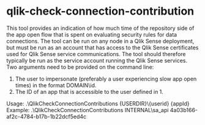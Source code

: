 # qlik-check-connection-contribution

This tool provides an indication of how much time of the repository side of the app open flow that is spent on evaluating security rules for data connections. The tool can be run on any node in a Qlik Sense deployment, but must be run as an account that has access to the Qlik Sense certificates used for Qlik Sense service communications. The tool should therefore typically be run as the service account running the Qlik Sense services. Two arguments need to be provided on the command line:

1. The user to impersonate (preferably a user experiencing slow app open times) in the format DOMAIN\id.
2. The ID of an app that is accessible to the user defined in 1.

Usage:   .\QlikCheckConnectionContributions {USERDIR}\\{userid} {appId}\
Example: .\QlikCheckConnectionContributions INTERNAL\sa_api 4a03b166-af2c-4784-b17b-1b22dcf5ed4c
